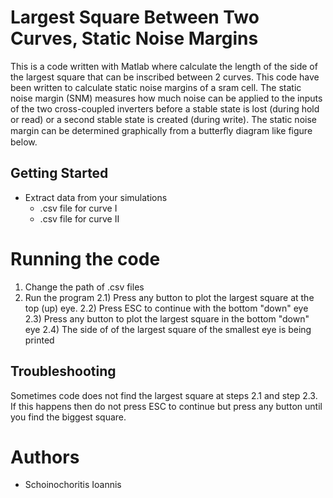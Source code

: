 # Largest Square Between Two Curves, Static Noise Margins 

This is a code written with Matlab where calculate the length of the side of the largest square that can be inscribed between 2 curves.
This code have been written to calculate static noise margins of a sram cell. The static noise margin (SNM) measures how much noise can be applied to the inputs of the two cross-coupled inverters before a stable state is lost (during hold or read) or a second stable state is created (during write). The static noise margin can be determined graphically from a butterﬂy diagram like figure below.


## Getting Started
  - Extract data from your simulations
    - .csv file for curve I
    - .csv file for curve II

# Running the code
 1) Change the path of .csv files
 2) Run the program
    2.1)    Press any button to plot the largest square at the top (up) eye. 
    2.2)    Press ESC to continue with the bottom "down" eye
    2.3)    Press any button to plot the largest square in the bottom "down" eye
    2.4)    The side of of the largest square of the smallest eye is being printed

## Troubleshooting
Sometimes code does not find the largest square at steps 2.1 and step 2.3. If this happens then do not press ESC to continue but press any button until you find the biggest square.

# Authors
- Schoinochoritis Ioannis
